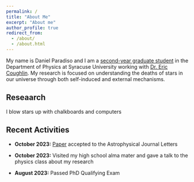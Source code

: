 ```yaml
---
permalink: /
title: "About Me"
excerpt: "About me"
author_profile: true
redirect_from: 
  - /about/
  - /about.html
---
```

My name is Daniel Paradiso and I am a [second-year graduate student](https://artsandsciences.syracuse.edu/people/graduate-students/daniel-paradiso/) in the Department of Physics at Syracuse University working with [Dr. Eric Coughlin](https://ecoughli.expressions.syr.edu/). My research is focused on understanding the deaths of stars in our universe through both self-induced and external mechanisms. 

Reseaarch
------
I blow stars up with chalkboards and computers 

Recent Activities
------
- **October 2023:** [Paper](https://daparadiso.github.io/publication/2023-Bandopadhyay-etal) accepted to the Astrophysical Journal Letters

- **October 2023:** Visited my high school alma mater and gave a talk to the physics class about my research

- **August 2023:** Passed PhD Qualifying Exam
